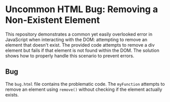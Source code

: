 # Uncommon HTML Bug: Removing a Non-Existent Element

This repository demonstrates a common yet easily overlooked error in JavaScript when interacting with the DOM: attempting to remove an element that doesn't exist.  The provided code attempts to remove a div element but fails if that element is not found within the DOM. The solution shows how to properly handle this scenario to prevent errors.

## Bug
The `bug.html` file contains the problematic code. The `myFunction` attempts to remove an element using `remove()` without checking if the element actually exists.